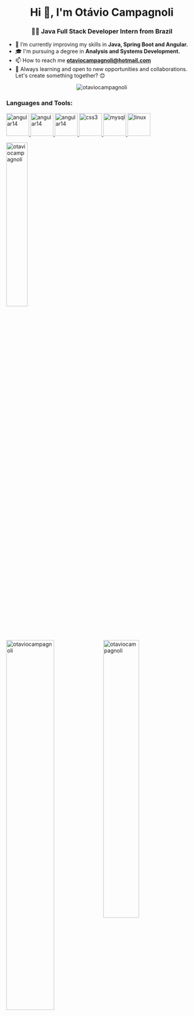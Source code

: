 <h1 align="center">Hi 👋, I'm Otávio Campagnoli</h1>
<h3 align="center">👨‍💻 Java Full Stack Developer Intern from Brazil</h3>

- 🔧 I’m currently improving my skills in **Java, Spring Boot and Angular.**
- 🎓 I'm pursuing a degree in **Analysis and Systems Development.**
- 📫 How to reach me **otaviocampagnoli@hotmail.com**
- 🌱 Always learning and open to new opportunities and collaborations. Let's create something together? 😊

<p align="center"> <img src="https://komarev.com/ghpvc/?username=otaviocampagnoli&label=Profile%20views&color=0e75b6&style=flat" alt="otaviocampagnoli" /></p>

<div>
<h3 align="left">Languages and Tools: </h3>
<p align="left">
<a href="https://dev.java/" target="_blank" rel="noreferrer">
  <img src="https://cdn.jsdelivr.net/gh/devicons/devicon@latest/icons/java/java-original.svg"
      alt="angular14" width="60" height="60"/>
</a>

<a href="https://spring.io/projects/spring-boot" target="_blank">
  <img src="https://cdn.jsdelivr.net/gh/devicons/devicon@latest/icons/spring/spring-original.svg"
  alt="angular14" width="60" height="60"/>
</a>

 <a href="https://v14.angular.io/docs" target="_blank" rel="noreferrer">
<img src="https://cdn.jsdelivr.net/gh/devicons/devicon@latest/icons/angular/angular-original.svg"
    alt="angular14" width="60" height="60"/>
  </a>

 <a href="https://www.typescriptlang.org/" target="_blank" rel="noreferrer">
            <img src="https://cdn.jsdelivr.net/gh/devicons/devicon@latest/icons/typescript/typescript-original.svg"
    alt="css3" width="60" height="60"/>
  </a>


<a href="https://www.mysql.com/" target="_blank" rel="noreferrer">
<img src="https://cdn.jsdelivr.net/gh/devicons/devicon@latest/icons/mysql/mysql-plain-wordmark.svg"
    alt="mysql" width="60" height="60"/>
</a>

  <a href="https://www.linux.org/" target="_blank" rel="noreferrer">
    <img src="https://cdn.jsdelivr.net/gh/devicons/devicon@latest/icons/linux/linux-original.svg"
    alt="linux" width="60" height="60"/>
  </a>
</p>
</div>

<p>
  <img src="https://github-readme-stats.vercel.app/api/top-langs?username=otaviocampagnoli&show_icons=true&locale=en&layout=compact" alt="otaviocampagnoli" width="33.3%" />
</p>

<p>
  <img src="https://github-readme-stats.vercel.app/api?username=otaviocampagnoli&show_icons=true&locale=en" alt="otaviocampagnoli" width="50%" style="display: inline-block; vertical-align: top;" />
  <img src="https://github-readme-streak-stats.herokuapp.com/?user=otaviocampagnoli&" alt="otaviocampagnoli" width="43.3%" style="display: inline-block; vertical-align: top;" />
</p>
